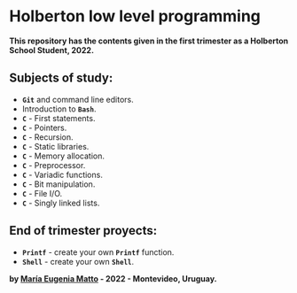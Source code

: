 # Holberton low level programming

**This repository has the contents given in the first trimester as a Holberton School Student, 2022.**

####

## Subjects of study:
- **`Git`** and command line editors.
- Introduction to **`Bash`**.
- **`C`** - First statements.
- **`C`** - Pointers.
- **`C`** - Recursion.
- **`C`** - Static libraries.
- **`C`** - Memory allocation.
- **`C`** - Preprocessor.
- **`C`** - Variadic functions.
- **`C`** - Bit manipulation.
- **`C`** - File I/O.
- **`C`** - Singly linked lists.

####

## End of trimester proyects:
- **`Printf`** - create your own **`Printf`** function.
- **`Shell`** - create your own **`Shell`**.

**by [María Eugenia Matto](https://www.linkedin.com/in/maria-matto/) - 2022 - Montevideo, Uruguay.**
